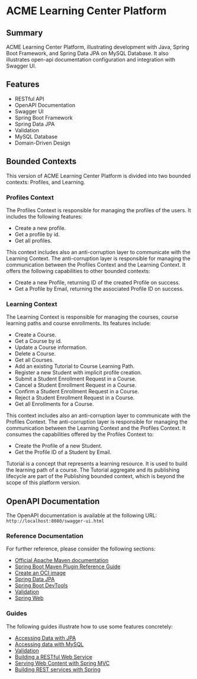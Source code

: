 # ACME Learning Center Platform

## Summary
ACME Learning Center Platform, illustrating development with Java, Spring Boot Framework, and Spring Data JPA on MySQL Database. It also illustrates open-api documentation configuration and integration with Swagger UI.

## Features
- RESTful API
- OpenAPI Documentation
- Swagger UI
- Spring Boot Framework
- Spring Data JPA
- Validation
- MySQL Database
- Domain-Driven Design

## Bounded Contexts
This version of ACME Learning Center Platform is divided into two bounded contexts: Profiles, and Learning.

### Profiles Context

The Profiles Context is responsible for managing the profiles of the users. It includes the following features:

- Create a new profile.
- Get a profile by id.
- Get all profiles.

This context includes also an anti-corruption layer to communicate with the Learning Context. The anti-corruption layer is responsible for managing the communication between the Profiles Context and the Learning Context. It offers the following capabilities to other bounded contexts:
- Create a new Profile, returning ID of the created Profile on success.
- Get a Profile by Email, returning the associated Profile ID on success.

### Learning Context

The Learning Context is responsible for managing the courses, course learning paths and course enrollments. Its features include:

- Create a Course.
- Get a Course by id.
- Update a Course information.
- Delete a Course.
- Get all Courses.
- Add an existing Tutorial to Course Learning Path.
- Register a new Student with implicit profile creation.
- Submit a Student Enrollment Request in a Course.
- Cancel a Student Enrollment Request in a Course.
- Confirm a Student Enrollment Request in a Course.
- Reject a Student Enrollment Request in a Course.
- Get all Enrollments for a Course.

This context includes also an anti-corruption layer to communicate with the Profiles Context. The anti-corruption layer is responsible for managing the communication between the Learning Context and the Profiles Context. It consumes the capabilities offered by the Profiles Context to:

- Create the Profile of a new Student.
- Get the Profile ID of a Student by Email.

Tutorial is a concept that represents a learning resource. It is used to build the learning path of a course. The Tutorial aggregate and its publishing lifecycle are part of the Publishing bounded context, which is beyond the scope of this platform version.

## OpenAPI Documentation
The OpenAPI documentation is available at the following URL:
```http://localhost:8080/swagger-ui.html```

### Reference Documentation

For further reference, please consider the following sections:

* [Official Apache Maven documentation](https://maven.apache.org/guides/index.html)
* [Spring Boot Maven Plugin Reference Guide](https://docs.spring.io/spring-boot/docs/3.2.5/maven-plugin/reference/html/)
* [Create an OCI image](https://docs.spring.io/spring-boot/docs/3.2.5/maven-plugin/reference/html/#build-image)
* [Spring Data JPA](https://docs.spring.io/spring-boot/docs/3.2.5/reference/htmlsingle/index.html#data.sql.jpa-and-spring-data)
* [Spring Boot DevTools](https://docs.spring.io/spring-boot/docs/3.2.5/reference/htmlsingle/index.html#using.devtools)
* [Validation](https://docs.spring.io/spring-boot/docs/3.2.5/reference/htmlsingle/index.html#io.validation)
* [Spring Web](https://docs.spring.io/spring-boot/docs/3.2.5/reference/htmlsingle/index.html#web)

### Guides

The following guides illustrate how to use some features concretely:

* [Accessing Data with JPA](https://spring.io/guides/gs/accessing-data-jpa/)
* [Accessing data with MySQL](https://spring.io/guides/gs/accessing-data-mysql/)
* [Validation](https://spring.io/guides/gs/validating-form-input/)
* [Building a RESTful Web Service](https://spring.io/guides/gs/rest-service/)
* [Serving Web Content with Spring MVC](https://spring.io/guides/gs/serving-web-content/)
* [Building REST services with Spring](https://spring.io/guides/tutorials/rest/)

